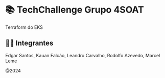 # 📚 TechChallenge Grupo 4SOAT

Terraform do EKS

## 👨‍💻 Integrantes
Edgar Santos,
Kauan Falcão,
Leandro Carvalho,
Rodolfo Azevedo,
Marcel Leme

@2024